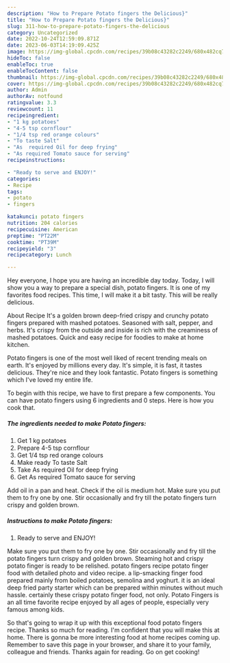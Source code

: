 ```yaml
---
description: "How to Prepare Potato fingers the Delicious}"
title: "How to Prepare Potato fingers the Delicious}"
slug: 311-how-to-prepare-potato-fingers-the-delicious
category: Uncategorized
date: 2022-10-24T12:59:09.871Z
date: 2023-06-03T14:19:09.425Z
image: https://img-global.cpcdn.com/recipes/39b08c43282c2249/680x482cq70/potato-fingers-recipe-main-photo.jpg
hideToc: false
enableToc: true
enableTocContent: false
thumbnail: https://img-global.cpcdn.com/recipes/39b08c43282c2249/680x482cq70/potato-fingers-recipe-main-photo.jpg
cover: https://img-global.cpcdn.com/recipes/39b08c43282c2249/680x482cq70/potato-fingers-recipe-main-photo.jpg
author: Admin
authorAv: notfound
ratingvalue: 3.3
reviewcount: 11
recipeingredient:
- "1 kg potatoes"
- "4-5 tsp cornflour"
- "1/4 tsp red orange colours"
- "To taste Salt"
- "As  required Oil for deep frying"
- "As required Tomato sauce for serving"
recipeinstructions:

- "Ready to serve and ENJOY!"
categories:
- Recipe
tags:
- potato
- fingers

katakunci: potato fingers 
nutrition: 204 calories
recipecuisine: American
preptime: "PT22M"
cooktime: "PT39M"
recipeyield: "3"
recipecategory: Lunch

---
```



Hey everyone, I hope you are having an incredible day today. Today, I will show you a way to prepare a special dish, potato fingers. It is one of my favorites food recipes. This time, I will make it a bit tasty. This will be really delicious.

About Recipe It&#39;s a golden brown deep-fried crispy and crunchy potato fingers prepared with mashed potatoes. Seasoned with salt, pepper, and herbs. It&#39;s crispy from the outside and inside is rich with the creaminess of mashed potatoes. Quick and easy recipe for foodies to make at home kitchen.

Potato fingers is one of the most well liked of recent trending meals on earth. It's enjoyed by millions every day. It's simple, it is fast, it tastes delicious. They're nice and they look fantastic. Potato fingers is something which I've loved my entire life.


To begin with this recipe, we have to first prepare a few components. You can have potato fingers using 6 ingredients and 0 steps. Here is how you cook that.

<!--inarticleads1-->

##### The ingredients needed to make Potato fingers:

1. Get 1 kg potatoes
1. Prepare 4-5 tsp cornflour
1. Get 1/4 tsp red orange colours
1. Make ready To taste Salt
1. Take As  required Oil for deep frying
1. Get As required Tomato sauce for serving


Add oil in a pan and heat. Check if the oil is medium hot. Make sure you put them to fry one by one. Stir occasionally and fry till the potato fingers turn crispy and golden brown. 

<!--inarticleads2-->

##### Instructions to make Potato fingers:


1. Ready to serve and ENJOY!

Make sure you put them to fry one by one. Stir occasionally and fry till the potato fingers turn crispy and golden brown. Steaming hot and crispy potato finger is ready to be relished. potato fingers recipe potato finger food with detailed photo and video recipe. a lip-smacking finger food prepared mainly from boiled potatoes, semolina and yoghurt. it is an ideal deep fried party starter which can be prepared within minutes without much hassle. certainly these crispy potato finger food, not only. Potato Fingers is an all time favorite recipe enjoyed by all ages of people, especially very famous among kids. 

So that's going to wrap it up with this exceptional food potato fingers recipe. Thanks so much for reading. I'm confident that you will make this at home. There is gonna be more interesting food at home recipes coming up. Remember to save this page in your browser, and share it to your family, colleague and friends. Thanks again for reading. Go on get cooking!
